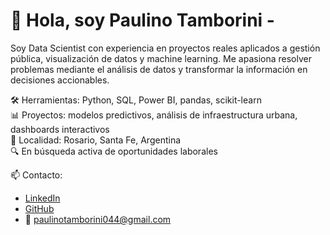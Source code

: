 # 👋 Hola, soy Paulino Tamborini -

Soy Data Scientist con experiencia en proyectos reales aplicados a gestión pública, visualización de datos y machine learning. Me apasiona resolver problemas mediante el análisis de datos y transformar la información en decisiones accionables.

🛠️ Herramientas: Python, SQL, Power BI, pandas, scikit-learn  
📊 Proyectos: modelos predictivos, análisis de infraestructura urbana, dashboards interactivos  
📍 Localidad: Rosario, Santa Fe, Argentina  
🔍 En búsqueda activa de oportunidades laborales

📫 Contacto:  
- [LinkedIn](https://www.linkedin.com/in/paulino-tamborini-41a60b272/)  
- [GitHub](https://github.com/paulinotamborini)  
- 📧 paulinotamborini044@gmail.com
